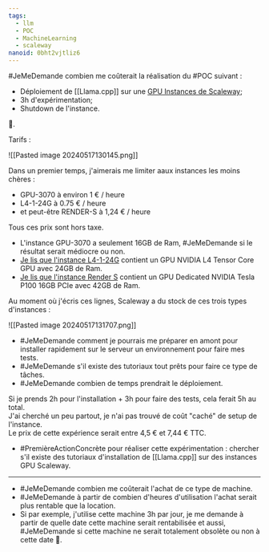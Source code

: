 ```yaml
---
tags:
  - llm
  - POC
  - MachineLearning
  - scaleway
nanoid: 0bht2vjtliz6
---
```

#JeMeDemande combien me coûterait la réalisation du #POC suivant :

- Déploiement de [[Llama.cpp]] sur une [GPU Instances de Scaleway](https://www.scaleway.com/en/pricing/gpu/);
- 3h d'expérimentation;
- Shutdown de l'instance.

🤔.

Tarifs :

![[Pasted image 20240517130145.png]]

Dans un premier temps, j'aimerais me limiter aaux instances les moins chères :

- GPU-3070 à environ 1 € / heure
- L4-1-24G à 0.75 € / heure
- et peut-être RENDER-S à 1,24 € / heure

Tous ces prix sont hors taxe.

- L'instance GPU-3070 a seulement 16GB de Ram, #JeMeDemande si le résultat serait médiocre ou non.
- [Je lis que l'instance L4-1-24G](https://www.scaleway.com/en/l4-gpu-instance/) contient un GPU NVIDIA L4 Tensor Core GPU avec 24GB de Ram.
- [Je lis que l'instance Render S](https://www.scaleway.com/en/gpu-render-instances/) contient un GPU Dedicated NVIDIA Tesla P100 16GB PCIe avec 42GB de Ram.

Au moment où j'écris ces lignes, Scaleway a du stock de ces trois types d'instances :

![[Pasted image 20240517131707.png]]

- #JeMeDemande comment je pourrais me préparer en amont pour installer rapidement sur le serveur un environnement pour faire mes tests.
- #JeMeDemande s'il existe des tutoriaux tout prêts pour faire ce type de tâches.
- #JeMeDemande combien de temps prendrait le déploiement.

Si je prends 2h pour l'installation + 3h pour faire des tests, cela ferait 5h au total.  
J'ai cherché un peu partout, je n'ai pas trouvé de coût "caché" de setup de l'instance.  
Le prix de cette expérience serait entre 4,5 € et 7,44 € TTC.

- #PremièreActionConcrète pour réaliser cette expérimentation : chercher s'il existe des tutoriaux d'installation de [[Llama.cpp]] sur des instances GPU Scaleway.

---

- #JeMeDemande combien me coûterait l'achat de ce type de machine.
- #JeMeDemande à partir de combien d'heures d'utilisation l'achat serait plus rentable que la location.
- Si par exemple, j'utilise cette machine 3h par jour, je me demande à partir de quelle date cette machine serait rentabilisée et aussi, #JeMeDemande si cette machine ne serait totalement obsolète ou non à cette date 🤔.
